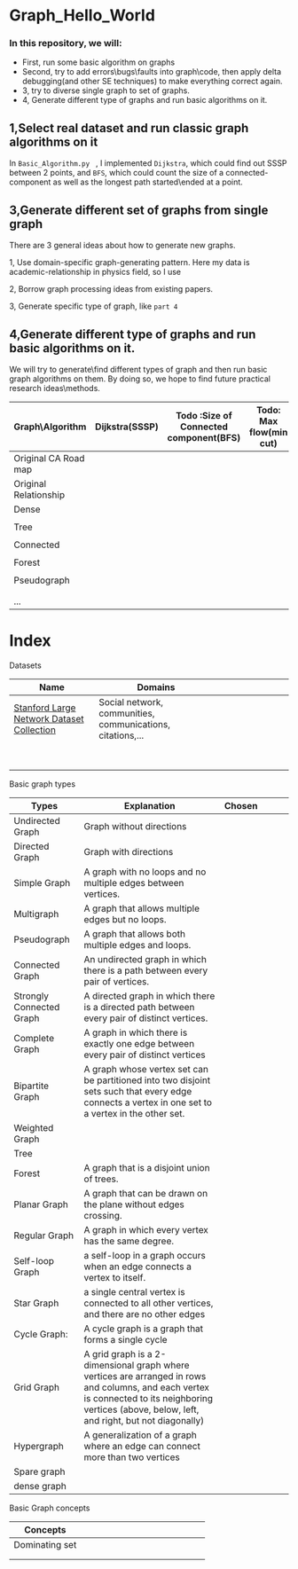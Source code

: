 # Graph_Hello_World
### In this repository, we will:
- First, run some basic algorithm on graphs
- Second, try to add errors\bugs\faults into graph\code, then apply delta debugging(and other SE techniques) to make everything correct again.
- 3, try to diverse single graph to set of graphs.
- 4, Generate different type of graphs and run basic algorithms on it. 






## 1,Select real dataset and run classic graph algorithms on it

In  `Basic_Algorithm.py ` , I implemented `Dijkstra`, which could find out SSSP between 2 points, and `BFS`, which could count the size of a connected-component as well as the longest path started\ended at a point. 




## 3,Generate different set of graphs from single graph

There are 3 general ideas about how to generate new graphs.

1, Use domain-specific graph-generating pattern. Here my data is academic-relationship in physics field, so  I use 

2, Borrow graph processing ideas from existing papers.

3, Generate specific type of graph, like `part 4`

## 4,Generate different type of graphs and run basic algorithms on it. 

We will try to generate\find different types of graph and then run basic graph algorithms on them.  By doing so, we hope to find future practical research ideas\methods. 

| Graph\Algorithm       | Dijkstra(SSSP) | Todo :Size of Connected component(BFS) | Todo: Max flow(min cut) | ...  |
| --------------------- | -------------- | -------------------------------------- | ----------------------- | ---- |
| Original CA Road map  |                |                                        |                         |      |
| Original Relationship |                |                                        |                         |      |
| Dense                 |                |                                        |                         |      |
|                       |                |                                        |                         |      |
| Tree                  |                |                                        |                         |      |
|                       |                |                                        |                         |      |
| Connected             |                |                                        |                         |      |
|                       |                |                                        |                         |      |
| Forest                |                |                                        |                         |      |
|                       |                |                                        |                         |      |
| Pseudograph           |                |                                        |                         |      |
|                       |                |                                        |                         |      |
|                       |                |                                        |                         |      |
| ...                   |                |                                        |                         |      |













# Index

 Datasets 

| Name                                                         | Domains                                                    |      |      |      |      |      |      |      |      |
| ------------------------------------------------------------ | ---------------------------------------------------------- | ---- | ---- | ---- | ---- | ---- | ---- | ---- | ---- |
| [Stanford Large Network Dataset Collection](https://snap.stanford.edu/data/) | Social network, communities, communications, citations,... |      |      |      |      |      |      |      |      |
|                                                              |                                                            |      |      |      |      |      |      |      |      |
|                                                              |                                                            |      |      |      |      |      |      |      |      |
|                                                              |                                                            |      |      |      |      |      |      |      |      |
|                                                              |                                                            |      |      |      |      |      |      |      |      |
|                                                              |                                                            |      |      |      |      |      |      |      |      |
|                                                              |                                                            |      |      |      |      |      |      |      |      |
|                                                              |                                                            |      |      |      |      |      |      |      |      |
|                                                              |                                                            |      |      |      |      |      |      |      |      |



Basic graph types 

| Types                    | Explanation                                                  | Chosen |      |      |      |
| ------------------------ | ------------------------------------------------------------ | ------ | ---- | ---- | ---- |
| Undirected Graph         | Graph without directions                                     |        |      |      |      |
| Directed Graph           | Graph with directions                                        |        |      |      |      |
| Simple Graph             | A graph with no loops and no multiple edges between vertices. |        |      |      |      |
| Multigraph               | A graph that allows multiple edges but no loops.             |        |      |      |      |
| Pseudograph              | A graph that allows both multiple edges and loops.           |        |      |      |      |
| Connected Graph          | An undirected graph in which there is a path between every pair of vertices. |        |      |      |      |
| Strongly Connected Graph | A directed graph in which there is a directed path between every pair of distinct vertices. |        |      |      |      |
| Complete Graph           | A graph in which there is exactly one edge between every pair of distinct vertices |        |      |      |      |
| Bipartite Graph          | A graph whose vertex set can be partitioned into two disjoint sets such that every edge connects a vertex in one set to a vertex in the other set. |        |      |      |      |
| Weighted Graph           |                                                              |        |      |      |      |
| Tree                     |                                                              |        |      |      |      |
| Forest                   | A graph that is a disjoint union of trees.                   |        |      |      |      |
| Planar Graph             | A graph that can be drawn on the plane without edges crossing. |        |      |      |      |
| Regular Graph            | A graph in which every vertex has the same degree.           |        |      |      |      |
| Self-loop Graph          | a self-loop in a graph occurs when an edge connects a vertex to itself. |        |      |      |      |
| Star Graph               | a single central vertex is connected to all other vertices, and there are no other edges |        |      |      |      |
| Cycle Graph:             | A cycle graph is a graph that forms a single cycle           |        |      |      |      |
| Grid Graph               | A grid graph is a 2-dimensional graph where vertices are arranged in rows and columns, and each vertex is connected to its neighboring vertices (above, below, left, and right, but not diagonally) |        |      |      |      |
| Hypergraph               | A generalization of a graph where an edge can connect more than two vertices |        |      |      |      |
| Spare graph              |                                                              |        |      |      |      |
| dense graph              |                                                              |        |      |      |      |

Basic Graph concepts

| Concepts       |      |      |      |      |      |      |      |      |      |      |      |      |      |      |
| -------------- | ---- | ---- | ---- | ---- | ---- | ---- | ---- | ---- | ---- | ---- | ---- | ---- | ---- | ---- |
| Dominating set |      |      |      |      |      |      |      |      |      |      |      |      |      |      |
|                |      |      |      |      |      |      |      |      |      |      |      |      |      |      |
|                |      |      |      |      |      |      |      |      |      |      |      |      |      |      |

